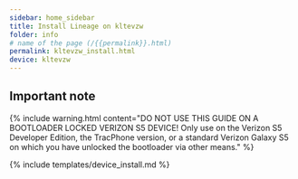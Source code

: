 ```yaml
---
sidebar: home_sidebar
title: Install Lineage on kltevzw
folder: info
# name of the page (/{{permalink}}.html)
permalink: kltevzw_install.html
device: kltevzw
---
```

## Important note

{% include warning.html content="DO NOT USE THIS GUIDE ON A BOOTLOADER LOCKED VERIZON S5 DEVICE! Only use on the Verizon
S5 Developer Edition, the TracPhone version, or a standard Verizon Galaxy S5 on which you have unlocked the bootloader via other means." %}

{% include templates/device_install.md %}
